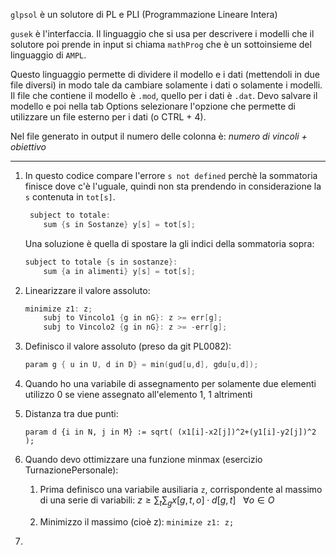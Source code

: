 `glpsol` è un solutore di PL e PLI (Programmazione Lineare Intera)

`gusek` è l'interfaccia. Il linguaggio che si usa per descrivere i modelli che il solutore poi prende in input si chiama `mathProg` che è un sottoinsieme del linguaggio di `AMPL`.

Questo linguaggio permette di dividere il modello e i dati (mettendoli in due file diversi) in modo tale da cambiare solamente i dati o solamente i modelli.
 Il file che contiene il modello è `.mod`, quello per i dati è `.dat`. Devo salvare il modello e poi nella tab Options selezionare l'opzione che permette di utilizzare un file esterno per i dati (o CTRL + 4).

Nel file generato in output il numero delle colonna è: *numero di vincoli + obiettivo*  

---

1. In questo codice compare l'errore `s not defined` perchè la sommatoria finisce dove c'è l'uguale, quindi non sta prendendo in considerazione la `s` contenuta in `tot[s]`.   
   
   ```go
    subject to totale:
       sum {s in Sostanze} y[s] = tot[s];
   ```
   
   Una soluzione è quella di spostare la gli indici della sommatoria sopra:
   
   ```go
   subject to totale {s in sostanze}:
       sum {a in alimenti} y[s] = tot[s];
   ```

2. Linearizzare il valore assoluto:
   
   ```go
   minimize z1: z;
       subj to Vincolo1 {g in nG}: z >= err[g];
       subj to Vincolo2 {g in nG}: z >= -err[g];
   ```

3. Definisco il valore assoluto (preso da git PL0082):
   
   ```go
   param g { u in U, d in D} = min(gud[u,d], gdu[u,d]);
   ```

4. Quando ho una variabile di assegnamento per solamente due elementi utilizzo 0 se viene assegnato all'elemento 1, 1 altrimenti

5. Distanza tra due punti:
   
   `param d {i in N, j in M} := sqrt( (x1[i]-x2[j])^2+(y1[i]-y2[j])^2 );`

6. Quando devo ottimizzare una funzione minmax (esercizio TurnazionePersonale):
   
   1. Prima definisco una variabile ausiliaria `z`, corrispondente al massimo di una serie di variabili: $z \geq \sum_t \sum_gx[g,t,o] \cdot d[g,t] \ \ \  \forall o \in O$
   
   2. Minimizzo il massimo (cioè z): `minimize z1: z;`

7. 
